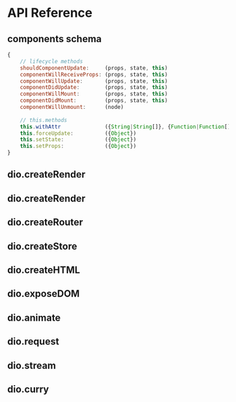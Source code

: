 # API Reference

## components schema

```javascript
{
	// lifecycle methods
	shouldComponentUpdate:     (props, state, this)
	componentWillReceiveProps: (props, state, this)
	componentWillUpdate:       (props, state, this)
	componentDidUpdate:        (props, state, this)
	componentWillMount:        (props, state, this)
	componentDidMount:         (props, state, this)
	componentWillUnmount:      (node)
	
	// this.methods
	this.withAttr              ({String|String[]}, {Function|Function[]})
	this.forceUpdate:          ({Object})
	this.setState:             ({Object})
	this.setProps:             ({Object})
}
```

## dio.createRender

## dio.createRender

## dio.createRouter

## dio.createStore

## dio.createHTML

## dio.exposeDOM

## dio.animate

## dio.request

## dio.stream

## dio.curry